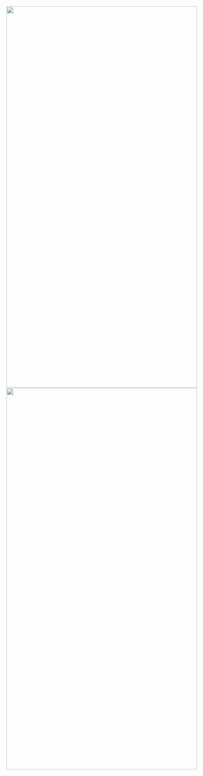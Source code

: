 
<img src="https://github.com/sujal-pandit/Calculator_flutter/assets/118412204/a4e0eff8-9330-4159-ad5f-4ccb4ee71b71" width=500 height=1000>
<img src="https://github.com/sujal-pandit/Calculator_flutter/assets/118412204/a698ea1a-587b-47ae-89fe-b7b1392eb4cf" width=500 height=1000>
